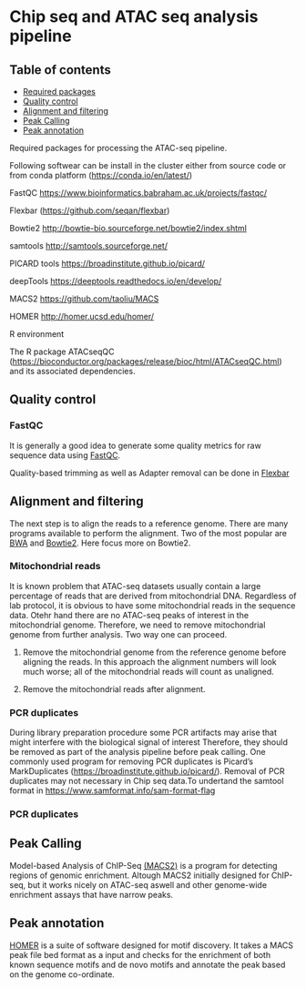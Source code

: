 
# Chip seq and ATAC seq analysis pipeline



## Table of contents
* [Required packages](#QRequired-packages)
* [Quality control](#Quality-control)
* [Alignment and filtering](#Alignment-filtering )
* [Peak Calling](#Peak-Calling)
* [Peak annotation](#peak-annotation)

Required packages for processing the ATAC-seq pipeline.

Following softwear can be install in the cluster either from source code or from conda platform (https://conda.io/en/latest/) 

FastQC  https://www.bioinformatics.babraham.ac.uk/projects/fastqc/

Flexbar (https://github.com/seqan/flexbar)

Bowtie2  http://bowtie-bio.sourceforge.net/bowtie2/index.shtml

samtools http://samtools.sourceforge.net/

PICARD tools https://broadinstitute.github.io/picard/

deepTools https://deeptools.readthedocs.io/en/develop/

MACS2  https://github.com/taoliu/MACS

HOMER http://homer.ucsd.edu/homer/

R environment 

The R package ATACseqQC (https://bioconductor.org/packages/release/bioc/html/ATACseqQC.html) and its associated dependencies.

## Quality control

### FastQC
It is generally a good idea to generate some quality metrics for raw sequence data using [FastQC]( https://www.bioinformatics.babraham.ac.uk/projects/fastqc/). 

Quality-based trimming as well as Adapter removal can be done in [Flexbar](https://github.com/seqan/flexbar)

## Alignment and filtering 
The next step is to align the reads to a reference genome. There are many programs available to perform the alignment. Two of the most popular are [BWA](http://bio-bwa.sourceforge.net/bwa.shtml) and [Bowtie2](http://bowtie-bio.sourceforge.net/index.shtml). Here focus more on Bowtie2.

### Mitochondrial reads

It is known problem that ATAC-seq datasets usually contain a large percentage of reads that are derived from mitochondrial DNA.
Regardless of lab protocol, it is obvious to have some mitochondrial reads in the sequence data. Otehr hand there are no ATAC-seq peaks of interest in the mitochondrial genome. Therefore, we need to remove mitochondrial genome from further analysis.
Two way one can proceed.

1. Remove the mitochondrial genome from the reference genome before aligning the reads. In this approach the alignment numbers will look much worse; all of the mitochondrial reads will count as unaligned.

2. Remove the mitochondrial reads after alignment. 

### PCR duplicates

During library preparation procedure some PCR artifacts may arise that might interfere with the biological signal of interest 
Therefore, they should be removed as part of the analysis pipeline before peak calling. 
One commonly used program for removing PCR duplicates is Picard’s MarkDuplicates (https://broadinstitute.github.io/picard/). Removal of PCR duplicates may not necessary in Chip seq data.To undertand the samtool format in https://www.samformat.info/sam-format-flag

### PCR duplicates

## Peak Calling
Model-based Analysis of ChIP-Seq [(MACS2)](http://liulab.dfci.harvard.edu/MACS/index.html) is a program for detecting regions of genomic enrichment. Altough MACS2 initially designed for  ChIP-seq, but it works nicely on ATAC-seq aswell and other genome-wide enrichment assays that have narrow peaks. 

## Peak annotation
[HOMER](http://homer.ucsd.edu/homer/index.html) is a suite of software designed for motif discovery. It takes a MACS peak file bed format as a input and checks for the enrichment of both known sequence motifs and de novo motifs and annotate the peak based on the genome co-ordinate.
